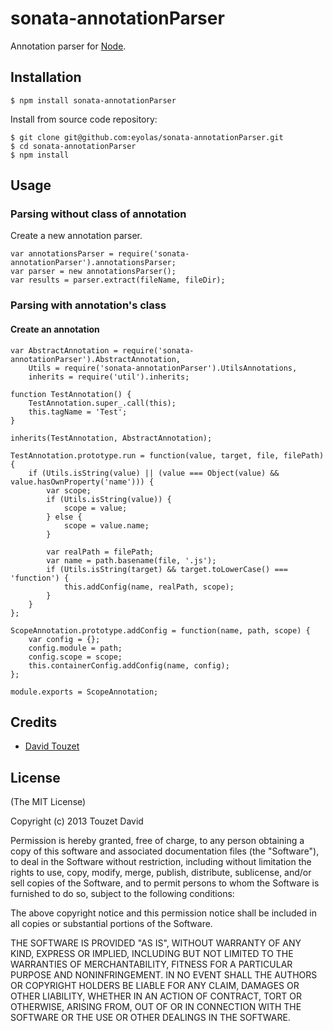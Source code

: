 sonata-annotationParser
=======================

Annotation parser for [Node](http://nodejs.org).

## Installation

    $ npm install sonata-annotationParser

Install from source code repository:

    $ git clone git@github.com:eyolas/sonata-annotationParser.git
    $ cd sonata-annotationParser
    $ npm install

## Usage

### Parsing without class of annotation

Create a new annotation parser.

    var annotationsParser = require('sonata-annotationParser').annotationsParser;
    var parser = new annotationsParser();
    var results = parser.extract(fileName, fileDir);

### Parsing with annotation's class

#### Create an annotation


    var AbstractAnnotation = require('sonata-annotationParser').AbstractAnnotation,
        Utils = require('sonata-annotationParser').UtilsAnnotations,
        inherits = require('util').inherits;

    function TestAnnotation() {
        TestAnnotation.super_.call(this);
        this.tagName = 'Test';
    }

    inherits(TestAnnotation, AbstractAnnotation);

    TestAnnotation.prototype.run = function(value, target, file, filePath) {
        if (Utils.isString(value) || (value === Object(value) && value.hasOwnProperty('name'))) {
            var scope;
            if (Utils.isString(value)) {
                scope = value;
            } else {
                scope = value.name;
            }

            var realPath = filePath;
            var name = path.basename(file, '.js');
            if (Utils.isString(target) && target.toLowerCase() === 'function') {
                this.addConfig(name, realPath, scope);
            }
        }
    };

    ScopeAnnotation.prototype.addConfig = function(name, path, scope) {
        var config = {};
        config.module = path;
        config.scope = scope;
        this.containerConfig.addConfig(name, config);
    };

    module.exports = ScopeAnnotation;


## Credits

  - [David Touzet](http://github.com/eyolas)

## License

(The MIT License)

Copyright (c) 2013 Touzet David

Permission is hereby granted, free of charge, to any person obtaining a copy of
this software and associated documentation files (the "Software"), to deal in
the Software without restriction, including without limitation the rights to
use, copy, modify, merge, publish, distribute, sublicense, and/or sell copies of
the Software, and to permit persons to whom the Software is furnished to do so,
subject to the following conditions:

The above copyright notice and this permission notice shall be included in all
copies or substantial portions of the Software.

THE SOFTWARE IS PROVIDED "AS IS", WITHOUT WARRANTY OF ANY KIND, EXPRESS OR
IMPLIED, INCLUDING BUT NOT LIMITED TO THE WARRANTIES OF MERCHANTABILITY, FITNESS
FOR A PARTICULAR PURPOSE AND NONINFRINGEMENT. IN NO EVENT SHALL THE AUTHORS OR
COPYRIGHT HOLDERS BE LIABLE FOR ANY CLAIM, DAMAGES OR OTHER LIABILITY, WHETHER
IN AN ACTION OF CONTRACT, TORT OR OTHERWISE, ARISING FROM, OUT OF OR IN
CONNECTION WITH THE SOFTWARE OR THE USE OR OTHER DEALINGS IN THE SOFTWARE.